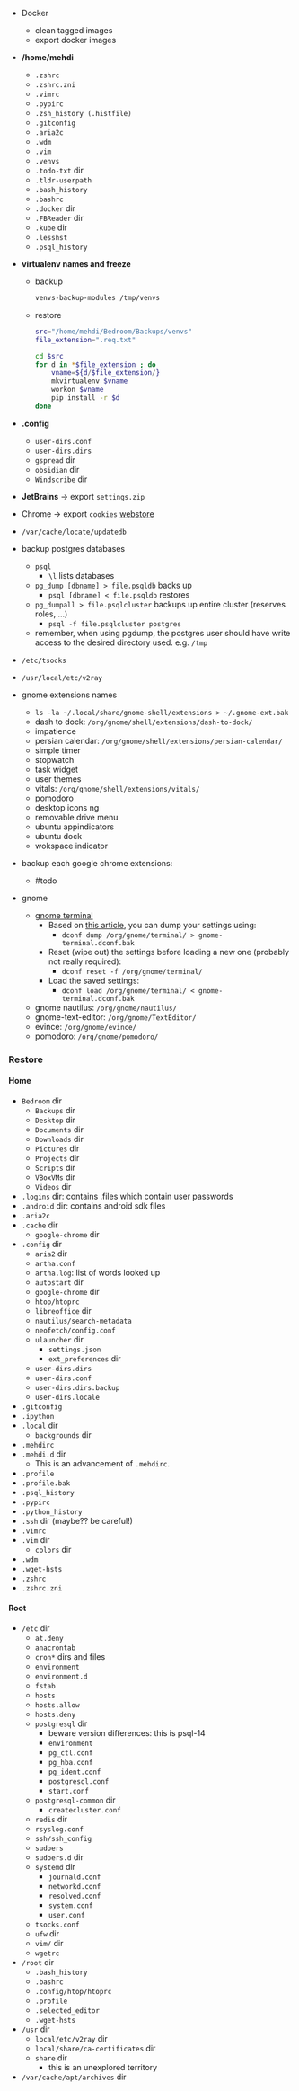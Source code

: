 * Docker
    * clean tagged images
    * export docker images

* **/home/mehdi**
	* `.zshrc`
	* `.zshrc.zni`
	* `.vimrc`
	* `.pypirc`
	* `.zsh_history (.histfile)`
	* `.gitconfig`
	* `.aria2c`
	* `.wdm`
	* `.vim`
	* `.venvs`
    * `.todo-txt` dir
    * `.tldr-userpath`
    * `.bash_history`
    * `.bashrc`
    * `.docker` dir
    * `.FBReader` dir
    * `.kube` dir
    * `.lesshst`
    * `.psql_history`

* **virtualenv names and freeze**
	* backup
		```bash
        venvs-backup-modules /tmp/venvs
		```
	* restore
		```bash
		src="/home/mehdi/Bedroom/Backups/venvs"
		file_extension=".req.txt"
		
		cd $src
		for d in *$file_extension ; do
			vname=${d/$file_extension/}
			mkvirtualenv $vname
			workon $vname
			pip install -r $d
		done
		```

* **.config**
	* `user-dirs.conf`
	* `user-dirs.dirs`
	* `gspread` dir
    * `obsidian` dir
    * `Windscribe` dir

* **JetBrains** -> export `settings.zip`
* Chrome -> export `cookies` [webstore](https://chrome.google.com/webstore/detail/cookie-backup-and-restore/cndobhdcpmpilkebeebeecgminfhkpcj)
* `/var/cache/locate/updatedb`
* backup postgres databases
	* `psql`
		* `\l` lists databases
	* `pg_dump [dbname] > file.psqldb` backs up
		* `psql [dbname] < file.psqldb` restores
	* `pg_dumpall > file.psqlcluster` backups up entire cluster (reserves roles, ...)
		* `psql -f file.psqlcluster postgres`
	* remember, when using pgdump, the postgres user should have write access to the desired directory used. e.g. `/tmp`
* `/etc/tsocks`
* `/usr/local/etc/v2ray`
* gnome extensions names
	* `ls -la ~/.local/share/gnome-shell/extensions > ~/.gnome-ext.bak`
	* dash to dock: `/org/gnome/shell/extensions/dash-to-dock/`
	* impatience
	* persian calendar: `/org/gnome/shell/extensions/persian-calendar/`
	* simple timer
	* stopwatch
	* task widget
	* user themes
	* vitals: `/org/gnome/shell/extensions/vitals/`
	* pomodoro
	* desktop icons ng
	* removable drive menu
	* ubuntu appindicators
	* ubuntu dock
	* wokspace indicator
* backup each google chrome extensions:
	* #todo 
* gnome
	* [gnome terminal](https://askubuntu.com/questions/967517/how-to-backup-gnome-terminal-emulator-settings)
		* Based on [this article](https://github.com/linuxmint/Cinnamon/wiki/Backing-up-and-restoring-your-cinnamon-settings-(dconf)), you can dump your settings using:
			* `dconf dump /org/gnome/terminal/ > gnome-terminal.dconf.bak`
		* Reset (wipe out) the settings before loading a new one (probably not really required):
			* `dconf reset -f /org/gnome/terminal/`
		* Load the saved settings:
			* `dconf load /org/gnome/terminal/ < gnome-terminal.dconf.bak`
	* gnome nautilus: `/org/gnome/nautilus/`
	* gnome-text-editor: `/org/gnome/TextEditor/`
	* evince: `/org/gnome/evince/`
	* pomodoro: `/org/gnome/pomodoro/`

### Restore
#### Home
* `Bedroom` dir
	* `Backups` dir
	* `Desktop` dir
	* `Documents` dir
	* `Downloads` dir
	* `Pictures` dir
	* `Projects` dir
	* `Scripts` dir
	* `VBoxVMs` dir
	* `Videos` dir
* `.logins` dir: contains .files which contain user passwords
* `.android` dir: contains android sdk files
* `.aria2c`
* `.cache` dir
	* `google-chrome` dir
* `.config` dir
	* `aria2` dir
	* `artha.conf`
	* `artha.log`: list of words looked up
	* `autostart` dir
	* `google-chrome` dir
	* `htop/htoprc`
	* `libreoffice` dir
	* `nautilus/search-metadata`
	* `neofetch/config.conf`
	* `ulauncher` dir
		* `settings.json`
		* `ext_preferences` dir
	* `user-dirs.dirs`
	* `user-dirs.conf`
	* `user-dirs.dirs.backup`
	* `user-dirs.locale`
* `.gitconfig`
* `.ipython`
* `.local` dir
	* `backgrounds` dir
* `.mehdirc`
* `.mehdi.d` dir
	* This is an advancement of `.mehdirc`.
* `.profile`
* `.profile.bak`
* `.psql_history`
* `.pypirc`
* `.python_history`
* `.ssh` dir (maybe?? be careful!)
* `.vimrc`
* `.vim` dir
	* `colors` dir
* `.wdm`
* `.wget-hsts`
* `.zshrc`
* `.zshrc.zni`

#### Root
* `/etc` dir
	* `at.deny`
	* `anacrontab`
	* `cron*` dirs and files
	* `environment`
	* `environment.d`
	* `fstab`
	* `hosts`
	* `hosts.allow`
	* `hosts.deny`
	* `postgresql` dir
		* beware version differences: this is psql-14
		* `environment`
		* `pg_ctl.conf`
		* `pg_hba.conf`
		* `pg_ident.conf`
		* `postgresql.conf`
		* `start.conf`
	* `postgresql-common` dir
		* `createcluster.conf`
	* `redis` dir
	* `rsyslog.conf`
	* `ssh/ssh_config`
	* `sudoers`
	* `sudoers.d` dir
	* `systemd` dir
		* `journald.conf`
		* `networkd.conf`
		* `resolved.conf`
		* `system.conf`
		* `user.conf`
	* `tsocks.conf`
	* `ufw` dir
	* `vim/` dir
	* `wgetrc`
* `/root` dir
	* `.bash_history`
	* `.bashrc`
	* `.config/htop/htoprc`
	* `.profile`
	* `.selected_editor`
	* `.wget-hsts`
* `/usr` dir
	* `local/etc/v2ray` dir
    * `local/share/ca-certificates` dir
	* `share` dir
		* this is an unexplored territory
* `/var/cache/apt/archives` dir
